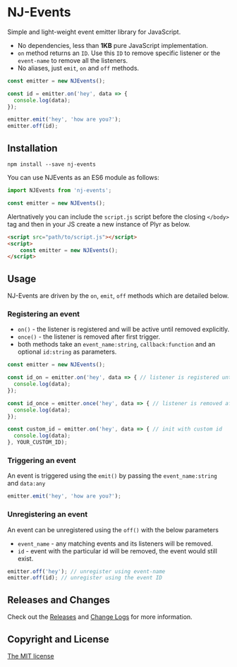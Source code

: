 # NJ-Events

Simple and light-weight event emitter library for JavaScript.

* No dependencies, less than **1KB** pure JavaScript implementation.
* `on` method returns an `ID`. Use this `ID` to remove specific listener or the `event-name` to remove all the listeners.
* No aliases, just `emit`, `on` and `off` methods.

```js
const emitter = new NJEvents();

const id = emitter.on('hey', data => {
  console.log(data);
});

emitter.emit('hey', 'how are you?');
emitter.off(id); 
```

## Installation
```
npm install --save nj-events
```

You can use NJEvents as an ES6 module as follows:

```javascript
import NJEvents from 'nj-events';

const emitter = new NJEvents();
```

Alertnatively you can include the `script.js` script before the closing `</body>` tag and then in your JS create a new instance of Plyr as below.

```html
<script src="path/to/script.js"></script>
<script>
    const emitter = new NJEvents();
</script>
```

## Usage
NJ-Events are driven by the `on`, `emit`, `off` methods which are detailed below.

### Registering an event
* `on()` - the listener is registered and will be active until removed explicitly.
* `once()` - the listener is removed after first trigger.
* both methods take an `event_name:string`, `callback:function` and an optional `id:string` as parameters.
```js
const emitter = new NJEvents();

const id_on = emitter.on('hey', data => { // listener is registered until removed
  console.log(data);
});

const id_once = emitter.once('hey', data => { // listener is removed after first trigger
  console.log(data);
});

const custom_id = emitter.on('hey', data => { // init with custom id
  console.log(data);
}, YOUR_CUSTOM_ID);
```
### Triggering an event
An event is triggered using the `emit()` by passing the `event_name:string` and `data:any`
```js
emitter.emit('hey', 'how are you?');
```
### Unregistering an event
An event can be unregistered using the `off()` with the below parameters
* `event_name` - any matching events and its listeners will be removed.
* `id` - event with the particular id will be removed, the event would still exist.
```js
emitter.off('hey'); // unregister using event-name 
emitter.off(id); // unregister using the event ID
```
## Releases and Changes
Check out the [Releases](https://github.com/nj-coder/nj-events/releases) and [Change Logs](https://github.com/nj-coder/nj-events/blob/master/Changelog.md) for more information. 

## Copyright and License
[The MIT license](LICENSE) 